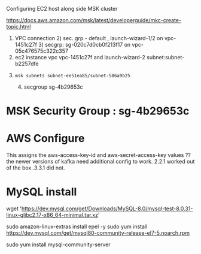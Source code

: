 
Configuring EC2 host along side MSK cluster


https://docs.aws.amazon.com/msk/latest/developerguide/mkc-create-topic.html
                                     
1) VPC connection
   2) sec. grp.- default , launch-wizard-1/2 on vpc-1451c27f
   3)  secgrp: sg-020c7d0cb0f213f17 on  vpc-05c476575c322c357
2) ec2 instance vpc  vpc-1451c27f   and launch-wizard-2   subnet:subnet-b2257dfe
3)     msk subnets subnet-ee51ea85/subnet-586a9b25
   4) secgroup sg-4b29653c
# MSK Security Group :  sg-4b29653c
# 



# AWS Configure
This assigns the aws-access-key-id and aws-secret-access-key values
?? the newer versions of kafka need additional config to work.  2.2.1 
worked out of the box..3.3.1 did not.
     

# MySQL install 

wget 'https://dev.mysql.com/get/Downloads/MySQL-8.0/mysql-test-8.0.31-linux-glibc2.17-x86_64-minimal.tar.xz'


sudo amazon-linux-extras install epel -y
sudo yum install https://dev.mysql.com/get/mysql80-community-release-el7-5.noarch.rpm

sudo yum install mysql-community-server 
